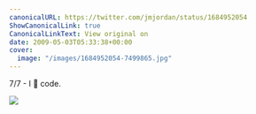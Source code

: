 ```yaml
---
canonicalURL: https://twitter.com/jmjordan/status/1684952054
ShowCanonicalLink: true
CanonicalLinkText: View original on
date: 2009-05-03T05:33:38+00:00
cover:
  image: "/images/1684952054-7499865.jpg"
---
```

7/7 - I  code. 

![](/images/1684952054-7499865.jpg)